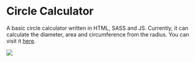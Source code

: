 # Circle Calculator
A basic circle calculator written in HTML, SASS and JS. Currently, it can calculate the diameter, area and circumference from the radius. You can visit it [here](https://circlecalculator.pages.dev/).

![](src/img/screenshot.png)
